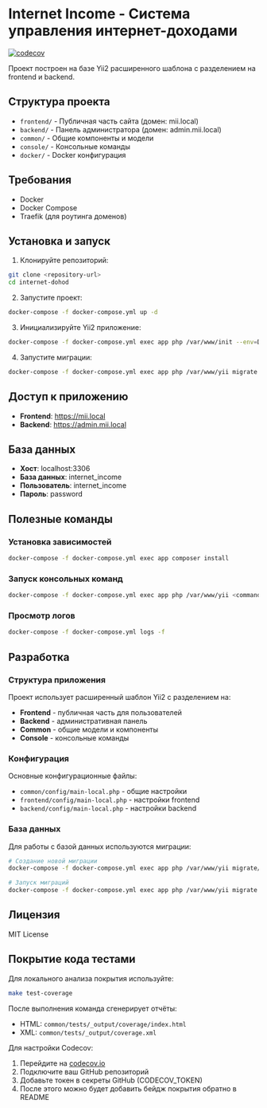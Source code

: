 # Internet Income - Система управления интернет-доходами

[![codecov](https://codecov.io/gh/dalph/internet-income/branch/master/graph/badge.svg)](https://codecov.io/gh/dalph/internet-income)

Проект построен на базе Yii2 расширенного шаблона с разделением на frontend и backend.

## Структура проекта

- `frontend/` - Публичная часть сайта (домен: mii.local)
- `backend/` - Панель администратора (домен: admin.mii.local)
- `common/` - Общие компоненты и модели
- `console/` - Консольные команды
- `docker/` - Docker конфигурация

## Требования

- Docker
- Docker Compose
- Traefik (для роутинга доменов)

## Установка и запуск

1. Клонируйте репозиторий:
```bash
git clone <repository-url>
cd internet-dohod
```

2. Запустите проект:
```bash
docker-compose -f docker-compose.yml up -d
```

3. Инициализируйте Yii2 приложение:
```bash
docker-compose -f docker-compose.yml exec app php /var/www/init --env=Development --overwrite=All
```

4. Запустите миграции:
```bash
docker-compose -f docker-compose.yml exec app php /var/www/yii migrate --interactive=0
```

## Доступ к приложению

- **Frontend**: https://mii.local
- **Backend**: https://admin.mii.local

## База данных

- **Хост**: localhost:3306
- **База данных**: internet_income
- **Пользователь**: internet_income
- **Пароль**: password

## Полезные команды

### Установка зависимостей
```bash
docker-compose -f docker-compose.yml exec app composer install
```

### Запуск консольных команд
```bash
docker-compose -f docker-compose.yml exec app php /var/www/yii <command>
```

### Просмотр логов
```bash
docker-compose -f docker-compose.yml logs -f
```

## Разработка

### Структура приложения

Проект использует расширенный шаблон Yii2 с разделением на:

- **Frontend** - публичная часть для пользователей
- **Backend** - административная панель
- **Common** - общие модели и компоненты
- **Console** - консольные команды

### Конфигурация

Основные конфигурационные файлы:
- `common/config/main-local.php` - общие настройки
- `frontend/config/main-local.php` - настройки frontend
- `backend/config/main-local.php` - настройки backend

### База данных

Для работы с базой данных используются миграции:
```bash
# Создание новой миграции
docker-compose -f docker-compose.yml exec app php /var/www/yii migrate/create <migration_name>

# Запуск миграций
docker-compose -f docker-compose.yml exec app php /var/www/yii migrate --interactive=0
```

## Лицензия

MIT License

## Покрытие кода тестами

Для локального анализа покрытия используйте:
```bash
make test-coverage
```

После выполнения команда сгенерирует отчёты:
- HTML: `common/tests/_output/coverage/index.html`
- XML: `common/tests/_output/coverage.xml`

Для настройки Codecov:
1. Перейдите на [codecov.io](https://codecov.io)
2. Подключите ваш GitHub репозиторий
3. Добавьте токен в секреты GitHub (CODECOV_TOKEN)
4. После этого можно будет добавить бейдж покрытия обратно в README